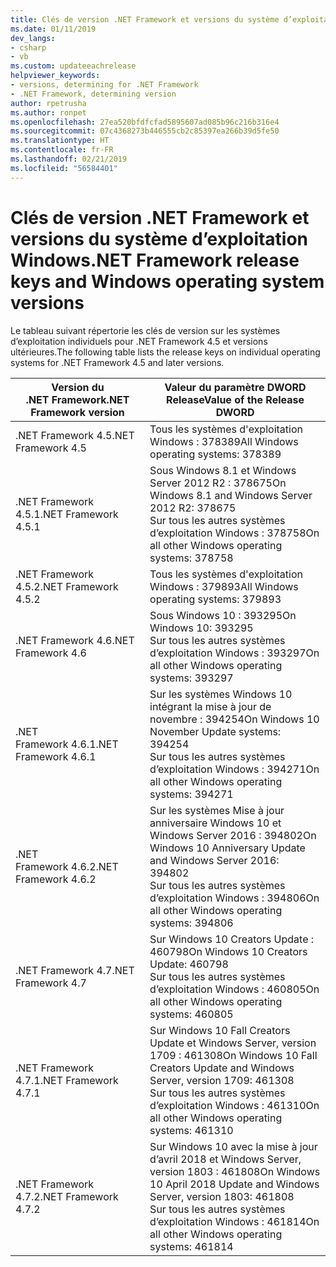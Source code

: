 ```yaml
---
title: Clés de version .NET Framework et versions du système d’exploitation Windows
ms.date: 01/11/2019
dev_langs:
- csharp
- vb
ms.custom: updateeachrelease
helpviewer_keywords:
- versions, determining for .NET Framework
- .NET Framework, determining version
author: rpetrusha
ms.author: ronpet
ms.openlocfilehash: 27ea520bfdfcfad5895607ad085b96c216b316e4
ms.sourcegitcommit: 07c4368273b446555cb2c85397ea266b39d5fe50
ms.translationtype: HT
ms.contentlocale: fr-FR
ms.lasthandoff: 02/21/2019
ms.locfileid: "56584401"
---
```

# <a name="net-framework-release-keys-and-windows-operating-system-versions"></a><span data-ttu-id="2f3de-102">Clés de version .NET Framework et versions du système d’exploitation Windows</span><span class="sxs-lookup"><span data-stu-id="2f3de-102">.NET Framework release keys and Windows operating system versions</span></span>

<span data-ttu-id="2f3de-103">Le tableau suivant répertorie les clés de version sur les systèmes d’exploitation individuels pour .NET Framework 4.5 et versions ultérieures.</span><span class="sxs-lookup"><span data-stu-id="2f3de-103">The following table lists the release keys on individual operating systems for .NET Framework 4.5 and later versions.</span></span>


 |<span data-ttu-id="2f3de-104">Version du .NET Framework</span><span class="sxs-lookup"><span data-stu-id="2f3de-104">.NET Framework version</span></span>|<span data-ttu-id="2f3de-105">Valeur du paramètre DWORD Release</span><span class="sxs-lookup"><span data-stu-id="2f3de-105">Value of the Release DWORD</span></span>|
 |--------------------------------|-------------|
|<span data-ttu-id="2f3de-106">.NET Framework 4.5</span><span class="sxs-lookup"><span data-stu-id="2f3de-106">.NET Framework 4.5</span></span>|<span data-ttu-id="2f3de-107">Tous les systèmes d'exploitation Windows : 378389</span><span class="sxs-lookup"><span data-stu-id="2f3de-107">All Windows operating systems: 378389</span></span>|
|<span data-ttu-id="2f3de-108">.NET Framework 4.5.1</span><span class="sxs-lookup"><span data-stu-id="2f3de-108">.NET Framework 4.5.1</span></span>|<span data-ttu-id="2f3de-109">Sous Windows 8.1 et Windows Server 2012 R2 : 378675</span><span class="sxs-lookup"><span data-stu-id="2f3de-109">On Windows 8.1 and Windows Server 2012 R2: 378675</span></span><br /><span data-ttu-id="2f3de-110">Sur tous les autres systèmes d’exploitation Windows : 378758</span><span class="sxs-lookup"><span data-stu-id="2f3de-110">On all other Windows operating systems: 378758</span></span>|
|<span data-ttu-id="2f3de-111">.NET Framework 4.5.2</span><span class="sxs-lookup"><span data-stu-id="2f3de-111">.NET Framework 4.5.2</span></span>|<span data-ttu-id="2f3de-112">Tous les systèmes d'exploitation Windows : 379893</span><span class="sxs-lookup"><span data-stu-id="2f3de-112">All Windows operating systems: 379893</span></span>|
|<span data-ttu-id="2f3de-113">.NET Framework 4.6</span><span class="sxs-lookup"><span data-stu-id="2f3de-113">.NET Framework 4.6</span></span>|<span data-ttu-id="2f3de-114">Sous Windows 10 : 393295</span><span class="sxs-lookup"><span data-stu-id="2f3de-114">On Windows 10: 393295</span></span><br /><span data-ttu-id="2f3de-115">Sur tous les autres systèmes d’exploitation Windows : 393297</span><span class="sxs-lookup"><span data-stu-id="2f3de-115">On all other Windows operating systems: 393297</span></span>|
|<span data-ttu-id="2f3de-116">.NET Framework 4.6.1</span><span class="sxs-lookup"><span data-stu-id="2f3de-116">.NET Framework 4.6.1</span></span>|<span data-ttu-id="2f3de-117">Sur les systèmes Windows 10 intégrant la mise à jour de novembre : 394254</span><span class="sxs-lookup"><span data-stu-id="2f3de-117">On Windows 10 November Update systems: 394254</span></span><br /><span data-ttu-id="2f3de-118">Sur tous les autres systèmes d’exploitation Windows : 394271</span><span class="sxs-lookup"><span data-stu-id="2f3de-118">On all other Windows operating systems: 394271</span></span>|
|<span data-ttu-id="2f3de-119">.NET Framework 4.6.2</span><span class="sxs-lookup"><span data-stu-id="2f3de-119">.NET Framework 4.6.2</span></span>|<span data-ttu-id="2f3de-120">Sur les systèmes Mise à jour anniversaire Windows 10 et Windows Server 2016 : 394802</span><span class="sxs-lookup"><span data-stu-id="2f3de-120">On Windows 10 Anniversary Update and Windows Server 2016: 394802</span></span><br /><span data-ttu-id="2f3de-121">Sur tous les autres systèmes d’exploitation Windows : 394806</span><span class="sxs-lookup"><span data-stu-id="2f3de-121">On all other Windows operating systems: 394806</span></span>|
|<span data-ttu-id="2f3de-122">.NET Framework 4.7</span><span class="sxs-lookup"><span data-stu-id="2f3de-122">.NET Framework 4.7</span></span>|<span data-ttu-id="2f3de-123">Sur Windows 10 Creators Update : 460798</span><span class="sxs-lookup"><span data-stu-id="2f3de-123">On Windows 10 Creators Update: 460798</span></span><br /><span data-ttu-id="2f3de-124">Sur tous les autres systèmes d’exploitation Windows : 460805</span><span class="sxs-lookup"><span data-stu-id="2f3de-124">On all other Windows operating systems: 460805</span></span>| 
|<span data-ttu-id="2f3de-125">.NET Framework 4.7.1</span><span class="sxs-lookup"><span data-stu-id="2f3de-125">.NET Framework 4.7.1</span></span>|<span data-ttu-id="2f3de-126">Sur Windows 10 Fall Creators Update et Windows Server, version 1709 : 461308</span><span class="sxs-lookup"><span data-stu-id="2f3de-126">On Windows 10 Fall Creators Update and Windows Server, version 1709: 461308</span></span><br/><span data-ttu-id="2f3de-127">Sur tous les autres systèmes d’exploitation Windows : 461310</span><span class="sxs-lookup"><span data-stu-id="2f3de-127">On all other Windows operating systems: 461310</span></span>|
|<span data-ttu-id="2f3de-128">.NET Framework 4.7.2</span><span class="sxs-lookup"><span data-stu-id="2f3de-128">.NET Framework 4.7.2</span></span>|<span data-ttu-id="2f3de-129">Sur Windows 10 avec la mise à jour d’avril 2018 et Windows Server, version 1803 : 461808</span><span class="sxs-lookup"><span data-stu-id="2f3de-129">On Windows 10 April 2018 Update and Windows Server, version 1803: 461808</span></span><br/><span data-ttu-id="2f3de-130">Sur tous les autres systèmes d’exploitation Windows : 461814</span><span class="sxs-lookup"><span data-stu-id="2f3de-130">On all other Windows operating systems: 461814</span></span>|  


